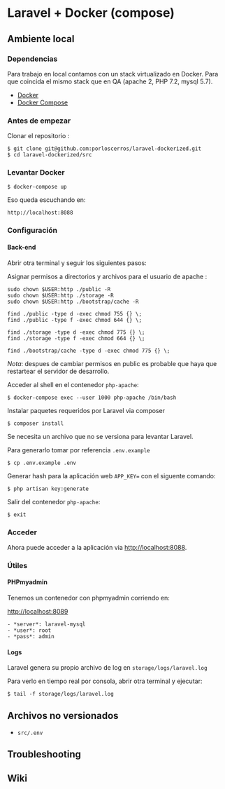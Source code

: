 # Laravel + Docker (compose)

## Ambiente local

### Dependencias

Para trabajo en local contamos con un stack virtualizado en Docker. Para que coincida el mismo stack que en QA (apache 2, PHP 7.2, mysql 5.7).

- [Docker](https://www.docker.com)
- [Docker Compose](https://docs.docker.com/compose/install/)




### Antes de empezar

Clonar el repositorio :


```
$ git clone git@github.com:porloscerros/laravel-dockerized.git
$ cd laravel-dockerized/src
```


### Levantar Docker

```
$ docker-compose up
```

Eso queda escuchando en:

```
http://localhost:8088
```


### Configuración

#### Back-end

Abrir otra terminal y seguir los siguientes pasos:

Asignar permisos a directorios y archivos para el usuario de apache :

```
sudo chown $USER:http ./public -R
sudo chown $USER:http ./storage -R
sudo chown $USER:http ./bootstrap/cache -R

find ./public -type d -exec chmod 755 {} \;
find ./public -type f -exec chmod 644 {} \;

find ./storage -type d -exec chmod 775 {} \;
find ./storage -type f -exec chmod 664 {} \;

find ./bootstrap/cache -type d -exec chmod 775 {} \;
```

_Nota_: despues de cambiar permisos en public es probable que haya que restartear el servidor de desarrollo.


Acceder al shell en el contenedor `php-apache`:

```
$ docker-compose exec --user 1000 php-apache /bin/bash
```


Instalar paquetes requeridos por Laravel via composer

```
$ composer install
``` 

Se necesita un archivo que no se versiona para levantar Laravel.

Para generarlo tomar por referencia `.env.example`

```
$ cp .env.example .env
```

Generar hash para la aplicación web `APP_KEY=` con el siguente comando:


```
$ php artisan key:generate
```

Salir del contenedor `php-apache`:
```
$ exit
```


### Acceder

Ahora puede acceder a la aplicación via [http://localhost:8088](http://localhost:8088).

### Útiles

#### PHPmyadmin
Tenemos un contenedor con phpmyadmin corriendo en:

[http://localhost:8089](http://localhost:8089)

    - *server*: laravel-mysql
    - *user*: root
    - *pass*: admin
    

#### Logs 
Laravel genera su propio archivo de log en `storage/logs/laravel.log`

Para verlo en tiempo real por consola, abrir otra terminal y ejecutar:  


```
$ tail -f storage/logs/laravel.log
```


## Archivos no versionados 
- `src/.env`


## Troubleshooting


## Wiki  

